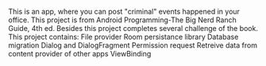 This is an app, where you can post "criminal" events happened in your office. This project is from Android Programming-The Big Nerd Ranch Guide, 4th ed. Besides this project completes several challenge of the book.
This project contains:
File provider
Room persistance library
Database migration
Dialog and DialogFragment
Permission request
Retreive data from content provider of other apps
ViewBinding
